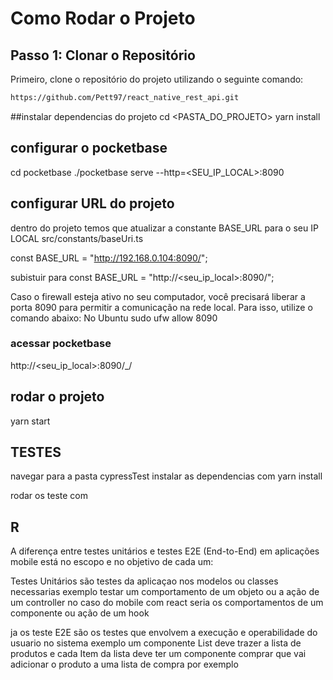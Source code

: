 # Como Rodar o Projeto

## Passo 1: Clonar o Repositório

Primeiro, clone o repositório do projeto utilizando o seguinte comando:

```bash
https://github.com/Pett97/react_native_rest_api.git
```
##instalar dependencias do projeto 
cd <PASTA_DO_PROJETO>
yarn install

## configurar o pocketbase 
cd pocketbase
./pocketbase serve --http=<SEU_IP_LOCAL>:8090

## configurar URL do projeto 
dentro do projeto temos que atualizar a constante BASE_URL para o seu IP LOCAL 
src/constants/baseUri.ts

const BASE_URL = "http://192.168.0.104:8090/"; 

subistuir para const BASE_URL = "http://<seu_ip_local>:8090/";

Caso o firewall esteja ativo no seu computador, você precisará liberar a porta 8090 para permitir a comunicação na rede local. Para isso, utilize o comando abaixo:
No Ubuntu
sudo ufw allow 8090

### acessar pocketbase
http://<seu_ip_local>:8090/_/

## rodar o projeto 
yarn start

## TESTES
navegar para a pasta cypressTest
instalar as dependencias com yarn install

rodar os teste com 

## R
A diferença entre testes unitários e testes E2E (End-to-End) em aplicações mobile está no escopo e no objetivo de cada um:

Testes Unitários são testes da aplicaçao nos modelos ou classes necessarias exemplo 
testar um comportamento de um objeto ou a ação de um controller no caso do mobile com react seria os comportamentos de um componente ou ação de um hook 

ja os teste E2E são os testes que envolvem a execução e operabilidade do usuario no sistema 
exemplo um componente List deve trazer a lista de produtos e cada Item da lista deve ter um componente comprar que vai adicionar o produto a uma lista de compra por exemplo 


